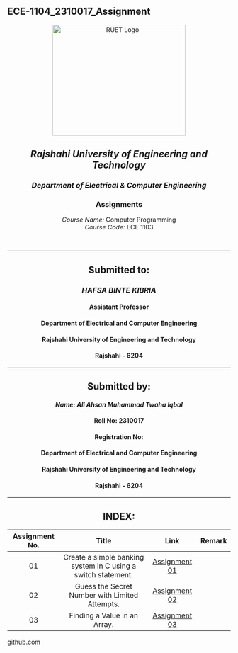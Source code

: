 ## ECE-1104_2310017_Assignment
<div align="center">

</div>

<p align="center">
  <img src="https://github.com/user-attachments/assets/18531be8-2a84-4bea-9027-5f1c40549dfa" alt="RUET Logo" style="width:300px;height:250px;">
</p>

<div align="center">
  
  ## *Rajshahi University of Engineering and Technology* <br> 
  ### *Department of Electrical & Computer Engineering*
  ### **Assignments**<br>
  *Course Name:* Computer Programming<br>
  *Course Code:* ECE 1103
</div>
<br>
<div align="center">

---  
##  Submitted to: 

### *HAFSA BINTE KIBRIA*
#### Assistant Professor
#### Department of Electrical and Computer Engineering
#### Rajshahi University of Engineering and Technology
#### Rajshahi - 6204

---

## Submitted by:

#### *Name: Ali Ahsan Muhammad Twaha Iqbal*
#### Roll No: 2310017
#### Registration No: 
#### Department of Electrical and Computer Engineering
#### Rajshahi University of Engineering and Technology
#### Rajshahi - 6204

---
</div>

<div align="center">
  
## INDEX:

| Assignment No. | Title | Link | Remark |
| :---: | :---: | :---: | :---: |
| 01 |                    Create a simple banking system in C using a switch statement.                   | [Assignment 01](https://github.com/twahaiqbal/ECE-1103_2310017/blob/main/Assignments/Assignment_01.md)  |  |
| 02 |                    Guess the Secret Number with Limited Attempts.                   | [Assignment 02](https://github.com/twahaiqbal/ECE-1103_2310017/blob/main/Assignments/Assingment_02.md)  |  |
| 03 |                    Finding a Value in an Array.                   | [Assignment 03](https://github.com/twahaiqbal/ECE-1103_2310017/blob/main/Assignments/Assignment_03.md)  |  |



</div>
github.com
